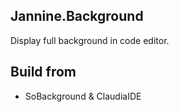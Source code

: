 ## Jannine.Background

Display full background in code editor.

## Build from

-  SoBackground & ClaudiaIDE
